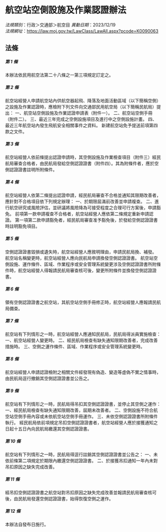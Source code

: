 # 航空站空側設施及作業認證辦法

*法規類別*：行政＞交通部＞航空目
*異動日期*：2023/12/19  
*法規網址*：https://law.moj.gov.tw/LawClass/LawAll.aspx?pcode=K0090063



## 法條
##### 第 1 條
本辦法依民用航空法第二十八條之一第三項規定訂定之。

##### 第 2 條
航空站經營人申請航空站內供航空器起飛、降落及地面活動區域（以下簡稱空側）之設施及作業認證時，應檢附下列文件向交通部民用航空局（以下簡稱民航局）提出：
一、航空站空側設施及作業認證申請表（附件一）。
二、航空站空側手冊（附件二）。
三、最近三年完成之空側設施項目及進行中之空側設施計畫。
四、最近三年航空站內發生飛航安全相關事件之資料。
新建航空站免予提送前項第四款之文件。

##### 第 3 條
航空站經營人依前條提出認證申請時，其空側設施及作業檢查項目（附件三）經民航局審查合格者，由民航局發給空側認證證書（附件四）。其為附條件者，應於空側認證證書註明所附條件。

##### 第 4 條
航空站經營人依第二條提出認證申請，經民航局審查不合格並通知其限期改善者，應針對不合格項目依下列規定辦理：
一、於期限屆滿前改善並申請複查。
二、進行航空研究或風險評估，並研議將風險降為可接受程度之合理可行方案後，申請豁免。
前項第一款申請複查不合格者，航空站經營人應依第二條規定重新申請認證。
第一項第二款申請豁免者，經民航局審查准予豁免後，於發給空側認證證書時註明豁免項目。

##### 第 5 條
空側認證證書毀損或遺失時，航空站經營人應敘明理由，申請民航局換、補發。
航空站名稱變更時，航空站經營人應向民航局申請換發空側認證證書。
航空站空側設施、運作條件、區域、作業程序或安全管理系統變更涉及空側認證證書所附條件時，航空站經營人得報請民航局審查核可後，變更所附條件並換發空側認證證書。

##### 第 6 條
領有空側認證證書之航空站，其航空站空側手冊修正時，航空站經營人應報請民航局備查。

##### 第 7 條
航空站有下列情形之一時，航空站經營人應通知民航局，民航局得派員實施檢查：
一、航空站經營人變更時。
二、經民航局檢查有缺失通知限期改善者，完成改善措施時。
三、空側之運作條件、區域、作業程序或安全管理系統變更時。

##### 第 8 條
航空站經營人申請認證檢附之相關文件經發現有偽造、變造等虛偽不實之情事時，由民航局逕行撤銷其空側認證證書並公告之。

##### 第 9 條
航空站有下列情形之一時，民航局得吊扣其空側認證證書，並停止其空側之運作：
一、經民航局檢查有缺失通知限期改善，屆期未改善者。
二、空側設施不符合航空站空側手冊內容或未依航空站空側手冊運作。
三、未依空側認證證書所附條件執行。
經民航局依前項規定吊扣空側認證證書者，航空站經營人應於接獲通知之日起十五日內向民航局繳還其空側認證證書。

##### 第 10 條
航空站有下列情形之一時，民航局得逕行註銷其空側認證證書並公告之：
一、未依前條第二項規定於期限內繳還空側認證證書。
二、於接獲吊扣通知一年內未對吊扣原因之缺失完成改善。

##### 第 11 條
經吊扣空側認證證書之航空站對吊扣原因之缺失完成改善並報請民航局審查核可後，由民航局發還空側認證證書，始得恢復空側之運作。

##### 第 12 條
本辦法自發布日施行。


